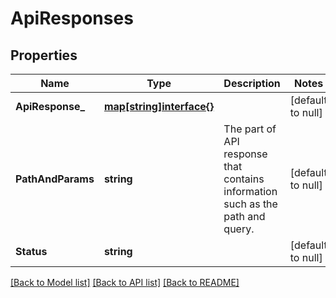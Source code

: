 # ApiResponses

## Properties
Name | Type | Description | Notes
------------ | ------------- | ------------- | -------------
**ApiResponse_** | [**map[string]interface{}**](interface{}.md) |  | [default to null]
**PathAndParams** | **string** | The part of API response that contains information such as the path and query.  | [default to null]
**Status** | **string** |  | [default to null]

[[Back to Model list]](../README.md#documentation-for-models) [[Back to API list]](../README.md#documentation-for-api-endpoints) [[Back to README]](../README.md)

